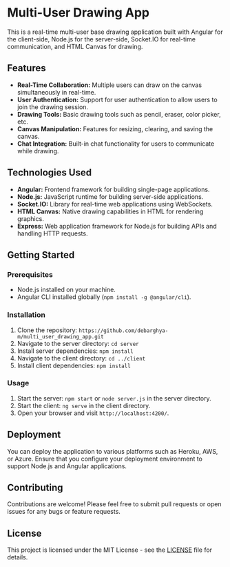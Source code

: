 # Multi-User Drawing App

This is a real-time multi-user base drawing application built with Angular for the client-side, Node.js for the server-side, Socket.IO for real-time communication, and HTML Canvas for drawing.

## Features

- **Real-Time Collaboration:** Multiple users can draw on the canvas simultaneously in real-time.
- **User Authentication:** Support for user authentication to allow users to join the drawing session.
- **Drawing Tools:** Basic drawing tools such as pencil, eraser, color picker, etc.
- **Canvas Manipulation:** Features for resizing, clearing, and saving the canvas.
- **Chat Integration:** Built-in chat functionality for users to communicate while drawing.

## Technologies Used

- **Angular:** Frontend framework for building single-page applications.
- **Node.js:** JavaScript runtime for building server-side applications.
- **Socket.IO:** Library for real-time web applications using WebSockets.
- **HTML Canvas:** Native drawing capabilities in HTML for rendering graphics.
- **Express:** Web application framework for Node.js for building APIs and handling HTTP requests.

## Getting Started

### Prerequisites

- Node.js installed on your machine.
- Angular CLI installed globally (`npm install -g @angular/cli`).

### Installation

1. Clone the repository: `https://github.com/debarghya-m/multi_user_drawing_app.git`
2. Navigate to the server directory: `cd server`
3. Install server dependencies: `npm install`
4. Navigate to the client directory: `cd ../client`
5. Install client dependencies: `npm install`

### Usage

1. Start the server: `npm start` or `node server.js` in the server directory.
2. Start the client: `ng serve` in the client directory.
3. Open your browser and visit `http://localhost:4200/`.

## Deployment

You can deploy the application to various platforms such as Heroku, AWS, or Azure. Ensure that you configure your deployment environment to support Node.js and Angular applications.

## Contributing

Contributions are welcome! Please feel free to submit pull requests or open issues for any bugs or feature requests.

## License

This project is licensed under the MIT License - see the [LICENSE](LICENSE) file for details.
